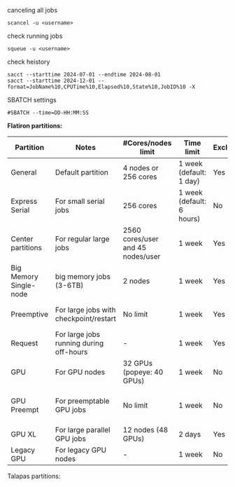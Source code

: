 canceling all jobs

    scancel -u <username>

check running jobs

    squeue -u <username>

check heistory 

    sacct --starttime 2024-07-01 --endtime 2024-08-01
    sacct --starttime 2024-12-01 --format=JobName%10,CPUTime%10,Elapsed%10,State%10,JobID%10 -X

SBATCH settings

    #SBATCH --time=DD-HH:MM:SS

**Flatiron partitions:**

|Partition|	Notes|#Cores/nodes limit|Time limit|Exclusive?|Flags|
|---------|------|------------------|----------|----------|-----|
|General          |Default partition| 4 nodes or 256 cores|	1 week (default: 1 day)|	Yes|	-p gen|
|Express Serial   |	For small serial jobs|	256 cores|	1 week (default: 6 hours)|	No	|-p genx|
|Center partitions|For regular large jobs|	2560 cores/user and 45 nodes/user|	1 week	|Yes	|-p cc<X>|
|Big Memory	Single-node |big memory jobs (3-6TB)	|2 nodes	|1 week|Yes|	-p mem|
|Preemptive	|For large jobs with checkpoint/restart	|No limit|	1 week |Yes	|-p preempt --qos=preempt|
|Request	|For large jobs running during off-hours|	-	|1 week	|Yes|-p request --qos=request|
|GPU	    |For GPU nodes	|32 GPUs (popeye: 40 GPUs)|1 week|No|-p gpu|
|GPU Preempt|For preemptable GPU jobs|	No limit	|1 week|No|-p gpupreempt -q gpupreempt|
|GPU XL	    |For large parallel GPU jobs|	12 nodes (48 GPUs)	|2 days	|Yes	|-p gpuxl|
|Legacy GPU |For legacy GPU nodes|	-	|1 week	|No	|-p legacygpu|



Talapas partitions:


